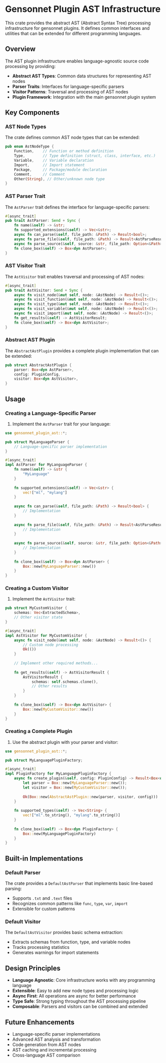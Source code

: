 # Gensonnet Plugin AST Infrastructure

This crate provides the abstract AST (Abstract Syntax Tree) processing infrastructure for gensonnet plugins. It defines common interfaces and utilities that can be extended for different programming languages.

## Overview

The AST plugin infrastructure enables language-agnostic source code processing by providing:

- **Abstract AST Types**: Common data structures for representing AST nodes
- **Parser Traits**: Interfaces for language-specific parsers
- **Visitor Patterns**: Traversal and processing of AST nodes
- **Plugin Framework**: Integration with the main gensonnet plugin system

## Key Components

### AST Node Types

The crate defines common AST node types that can be extended:

```rust
pub enum AstNodeType {
    Function,    // Function or method definition
    Type,        // Type definition (struct, class, interface, etc.)
    Variable,    // Variable declaration
    Import,      // Import statement
    Package,     // Package/module declaration
    Comment,     // Comment
    Other(String), // Other/unknown node type
}
```

### AST Parser Trait

The `AstParser` trait defines the interface for language-specific parsers:

```rust
#[async_trait]
pub trait AstParser: Send + Sync {
    fn name(&self) -> &str;
    fn supported_extensions(&self) -> Vec<&str>;
    async fn can_parse(&self, file_path: &Path) -> Result<bool>;
    async fn parse_file(&self, file_path: &Path) -> Result<AstParseResult>;
    async fn parse_source(&self, source: &str, file_path: Option<&Path>) -> Result<AstParseResult>;
    fn clone_box(&self) -> Box<dyn AstParser>;
}
```

### AST Visitor Trait

The `AstVisitor` trait enables traversal and processing of AST nodes:

```rust
#[async_trait]
pub trait AstVisitor: Send + Sync {
    async fn visit_node(&mut self, node: &AstNode) -> Result<()>;
    async fn visit_function(&mut self, node: &AstNode) -> Result<()>;
    async fn visit_type(&mut self, node: &AstNode) -> Result<()>;
    async fn visit_variable(&mut self, node: &AstNode) -> Result<()>;
    async fn visit_import(&mut self, node: &AstNode) -> Result<()>;
    fn get_results(&self) -> AstVisitorResult;
    fn clone_box(&self) -> Box<dyn AstVisitor>;
}
```

### Abstract AST Plugin

The `AbstractAstPlugin` provides a complete plugin implementation that can be extended:

```rust
pub struct AbstractAstPlugin {
    parser: Box<dyn AstParser>,
    config: PluginConfig,
    visitor: Box<dyn AstVisitor>,
}
```

## Usage

### Creating a Language-Specific Parser

1. Implement the `AstParser` trait for your language:

```rust
use gensonnet_plugin_ast::*;

pub struct MyLanguageParser {
    // Language-specific parser implementation
}

#[async_trait]
impl AstParser for MyLanguageParser {
    fn name(&self) -> &str {
        "MyLanguage"
    }
    
    fn supported_extensions(&self) -> Vec<&str> {
        vec!["ml", "mylang"]
    }
    
    async fn can_parse(&self, file_path: &Path) -> Result<bool> {
        // Implementation
    }
    
    async fn parse_file(&self, file_path: &Path) -> Result<AstParseResult> {
        // Implementation
    }
    
    async fn parse_source(&self, source: &str, file_path: Option<&Path>) -> Result<AstParseResult> {
        // Implementation
    }
    
    fn clone_box(&self) -> Box<dyn AstParser> {
        Box::new(MyLanguageParser::new())
    }
}
```

### Creating a Custom Visitor

1. Implement the `AstVisitor` trait:

```rust
pub struct MyCustomVisitor {
    schemas: Vec<ExtractedSchema>,
    // Other visitor state
}

#[async_trait]
impl AstVisitor for MyCustomVisitor {
    async fn visit_node(&mut self, node: &AstNode) -> Result<()> {
        // Custom node processing
        Ok(())
    }
    
    // Implement other required methods...
    
    fn get_results(&self) -> AstVisitorResult {
        AstVisitorResult {
            schemas: self.schemas.clone(),
            // Other results
        }
    }
    
    fn clone_box(&self) -> Box<dyn AstVisitor> {
        Box::new(MyCustomVisitor::new())
    }
}
```

### Creating a Complete Plugin

1. Use the abstract plugin with your parser and visitor:

```rust
use gensonnet_plugin_ast::*;

pub struct MyLanguagePluginFactory;

#[async_trait]
impl PluginFactory for MyLanguagePluginFactory {
    async fn create_plugin(&self, config: PluginConfig) -> Result<Box<dyn Plugin>> {
        let parser = Box::new(MyLanguageParser::new());
        let visitor = Box::new(MyCustomVisitor::new());
        
        Ok(Box::new(AbstractAstPlugin::new(parser, visitor, config)))
    }
    
    fn supported_types(&self) -> Vec<String> {
        vec!["ml".to_string(), "mylang".to_string()]
    }
    
    fn clone_box(&self) -> Box<dyn PluginFactory> {
        Box::new(MyLanguagePluginFactory)
    }
}
```

## Built-in Implementations

### Default Parser

The crate provides a `DefaultAstParser` that implements basic line-based parsing:

- Supports `.txt` and `.text` files
- Recognizes common patterns like `func`, `type`, `var`, `import`
- Extensible for custom patterns

### Default Visitor

The `DefaultAstVisitor` provides basic schema extraction:

- Extracts schemas from function, type, and variable nodes
- Tracks processing statistics
- Generates warnings for import statements

## Design Principles

- **Language Agnostic**: Core infrastructure works with any programming language
- **Extensible**: Easy to add new node types and processing logic
- **Async First**: All operations are async for better performance
- **Type Safe**: Strong typing throughout the AST processing pipeline
- **Composable**: Parsers and visitors can be combined and extended

## Future Enhancements

- Language-specific parser implementations
- Advanced AST analysis and transformation
- Code generation from AST nodes
- AST caching and incremental processing
- Cross-language AST comparison
